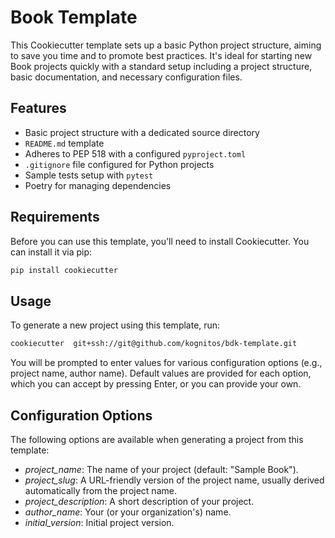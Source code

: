 # Book Template

This Cookiecutter template sets up a basic Python project structure, aiming to save you time and 
to promote best practices. It's ideal for starting new Book projects quickly with a standard 
setup including a project structure, basic documentation, and necessary configuration files.

## Features

- Basic project structure with a dedicated source directory
- `README.md` template
- Adheres to PEP 518 with a configured `pyproject.toml`
- `.gitignore` file configured for Python projects
- Sample tests setup with `pytest`
- Poetry for managing dependencies

## Requirements

Before you can use this template, you'll need to install Cookiecutter. You can install it 
via pip:

```bash
pip install cookiecutter
```

## Usage

To generate a new project using this template, run:

```bash
cookiecutter  git+ssh://git@github.com/kognitos/bdk-template.git
```

You will be prompted to enter values for various configuration options (e.g., project name, 
author name). Default values are provided for each option, which you can accept by pressing 
Enter, or you can provide your own.

## Configuration Options

The following options are available when generating a project from this template:

* *project_name*: The name of your project (default: "Sample Book").
* *project_slug*: A URL-friendly version of the project name, usually derived automatically from the project name.
* *project_description*: A short description of your project.
* *author_name*: Your (or your organization's) name.
* *initial_version*: Initial project version.
